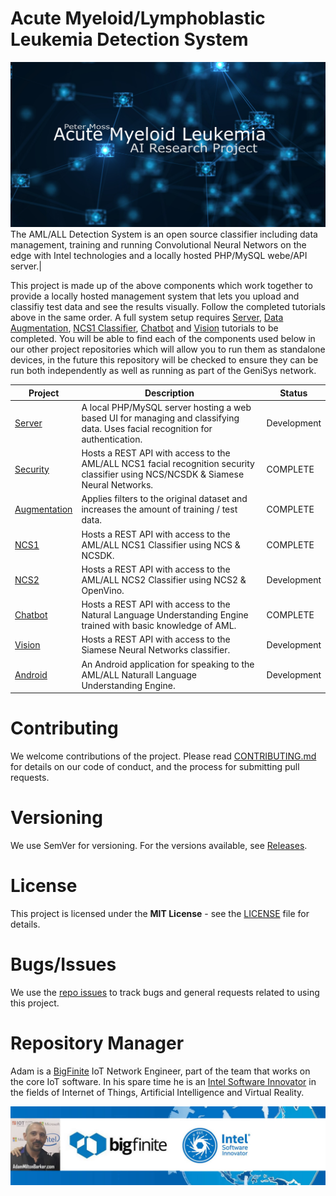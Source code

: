 # Acute Myeloid/Lymphoblastic Leukemia  Detection System
![Peter Moss AML (Acute Myeloid Leukemia) Detection System](Media/Images/banner.png)
The AML/ALL Detection System is an open source classifier including data management, training and running Convolutional Neural Networs on the edge with Intel technologies and a locally hosted PHP/MySQL webe/API server.|

This project is made up of the above components which work together to provide a locally hosted management system that lets you upload and classifiy test data and see the results visually. Follow the completed tutorials above in the same order.  A full system setup requires [Server](https://github.com/AMLResearchProject/AML-Detection-System/tree/master/Server "Server"), [Data Augmentation](https://github.com/AMLResearchProject/AML-Detection-System/tree/master/Augmentation "Data Augmentation"), [NCS1 Classifier](https://github.com/AMLResearchProject/AML-Detection-System/tree/master/Classifiers/Movidius/NCS/ "NCS1 Classifier"), [Chatbot](https://github.com/AMLResearchProject/AML-Detection-System/tree/master/Chatbot "Chatbot") and [Vision](https://github.com/AMLResearchProject/AML-Detection-System/tree/master/Vision "Vision") tutorials to be completed. You will be able to find each of the components used below in our other project repositories which will allow you to run them as standalone devices, in the future this repository will be checked to ensure they can be run both independently as well as running as part of the GeniSys network.

| Project  | Description | Status |
| ------------- | ------------- |  ------------- | 
| [Server](https://github.com/AMLResearchProject/AML-Detection-System/tree/master/Server "Server") | A local PHP/MySQL server hosting a web based UI for managing and classifying data. Uses facial recognition for authentication. | Development | 
| [Security](https://github.com/AMLResearchProject/AML-Detection-System/tree/master/Server "Security") | Hosts a REST API with access to the AML/ALL NCS1 facial recognition security classifier using NCS/NCSDK & Siamese Neural Networks. | COMPLETE |
| [Augmentation](https://github.com/AMLResearchProject/AML-Detection-System/tree/master/Augmentation "Data Augmentation") | Applies filters to the original dataset and increases the amount of training / test data. | COMPLETE |
| [NCS1](https://github.com/AMLResearchProject/AML-Detection-System/tree/master/Classifiers/Movidius/NCS/ "NCS1 Classifier") | Hosts a REST API with access to the AML/ALL NCS1 Classifier using NCS & NCSDK. | COMPLETE |   
| [NCS2](https://github.com/AMLResearchProject/AML-Detection-System/tree/master/Classifiers/Movidius/NCS2/ "NCS2 Classifier") | Hosts a REST API with access to the AML/ALL NCS2 Classifier using NCS2 & OpenVino. | Development |
| [Chatbot](https://github.com/AMLResearchProject/AML-Detection-System/tree/master/Chatbot "Chatbot") | Hosts a REST API with access to the Natural Language Understanding Engine trained with basic knowledge of AML. | COMPLETE |
| [Vision](https://github.com/AMLResearchProject/AML-Detection-System/tree/master/Vision "Vision") | Hosts a REST API with access to the Siamese Neural Networks classifier. | Development | 
| [Android](https://github.com/AMLResearchProject/AML-Detection-System/tree/master/Android "Android") | An Android application for speaking to the AML/ALL Naturall Language Understanding Engine. | Development |

# Contributing
We welcome contributions of the project. Please read [CONTRIBUTING.md](https://github.com/AMLResearchProject/AML-Detection-System/blob/master/CONTRIBUTING.md "CONTRIBUTING.md") for details on our code of conduct, and the process for submitting pull requests.

# Versioning
We use SemVer for versioning. For the versions available, see [Releases](https://github.com/AMLResearchProject/AML-Detection-System/releases "Releases").

# License
This project is licensed under the **MIT License** - see the [LICENSE](https://github.com/AMLResearchProject/AML-Detection-System/blob/master/LICENSE "LICENSE") file for details.

# Bugs/Issues
We use the [repo issues](https://github.com/AMLResearchProject/AML-Detection-System/issues "repo issues") to track bugs and general requests related to using this project.  

# Repository Manager
Adam is a [BigFinite](https://www.bigfinite.com "BigFinite") IoT Network Engineer, part of the team that works on the core IoT software. In his spare time he is an [Intel Software Innovator](https://software.intel.com/en-us/intel-software-innovators/overview "Intel Software Innovator") in the fields of Internet of Things, Artificial Intelligence and Virtual Reality.

[![Adam Milton-Barker: BigFinte IoT Network Engineer & Intel® Software Innovator](Media/Images/Adam-Milton-Barker.jpg)](https://github.com/AdamMiltonBarker) 